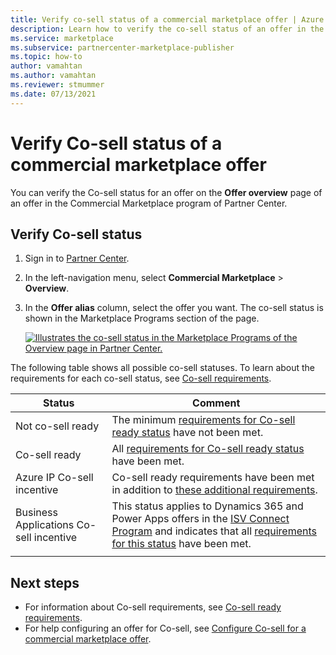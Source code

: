```yaml
---
title: Verify co-sell status of a commercial marketplace offer | Azure Marketplace
description: Learn how to verify the co-sell status of an offer in the Microsoft commercial marketplace.
ms.service: marketplace 
ms.subservice: partnercenter-marketplace-publisher
ms.topic: how-to
author: vamahtan
ms.author: vamahtan
ms.reviewer: stmummer
ms.date: 07/13/2021
---
```


# Verify Co-sell status of a commercial marketplace offer

You can verify the Co-sell status for an offer on the **Offer overview** page of an offer in the Commercial Marketplace program of Partner Center.

## Verify Co-sell status

1. Sign in to [Partner Center](https://partner.microsoft.com/dashboard/home).
1. In the left-navigation menu, select **Commercial Marketplace** > **Overview**.
1. In the **Offer alias** column, select the offer you want. The co-sell status is shown in the Marketplace Programs section of the page.

    [![Illustrates the co-sell status in the Marketplace Programs of the Overview page in Partner Center.](./media/co-sell/co-sell-status.png)](./media//co-sell/co-sell-status.png#lightbox)

The following table shows all possible co-sell statuses. To learn about the requirements for each co-sell status, see [Co-sell requirements](co-sell-requirements.md).

| Status | Comment |
| ------------ | ------------- |
| Not co-sell ready | The minimum [requirements for Co-sell ready status](co-sell-requirements.md#requirements-for-co-sell-ready-status) have not been met. |
| Co-sell ready | All [requirements for Co-sell ready status](co-sell-requirements.md#requirements-for-co-sell-ready-status) have been met. |
| Azure IP Co-sell incentive | Co-sell ready requirements have been met in addition to [these additional requirements](co-sell-requirements.md#requirements-for-azure-ip-co-sell-incentive-status). |
| Business Applications Co-sell incentive | This status applies to Dynamics 365 and Power Apps offers in the [ISV Connect Program](business-applications-isv-program.md) and indicates that all [requirements for this status](co-sell-requirements.md#requirements-for-business-applications-co-sell-incentive-status) have been met. |
|||

## Next steps

- For information about Co-sell requirements, see [Co-sell ready requirements](co-sell-requirements.md).
- For help configuring an offer for Co-sell, see [Configure Co-sell for a commercial marketplace offer](co-sell-configure.md).
